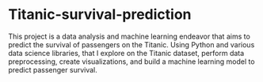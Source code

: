 # Titanic-survival-prediction
This project is a data analysis and machine learning endeavor that aims to predict the survival of passengers on the Titanic. Using Python and various data science libraries, that I  explore on the Titanic dataset, perform data preprocessing, create visualizations, and build a machine learning model to predict passenger survival.

